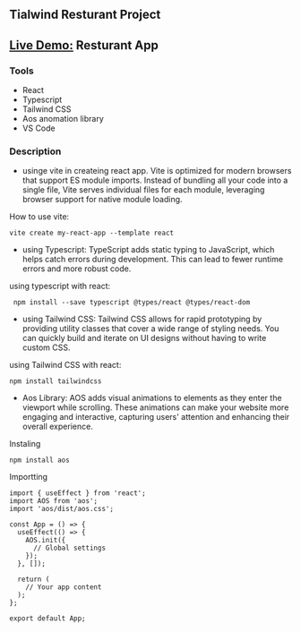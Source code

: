 ## Tialwind Resturant Project                                                                   
## [Live Demo:](https://tailwind-resturant.netlify.app/) Resturant App


### Tools

- React
- Typescript
- Tailwind CSS
- Aos anomation library
- VS Code


### Description

- usinge vite in createing react app. Vite is optimized for modern browsers that support ES module imports. Instead of bundling all your code into a single file, Vite serves individual files for each module, leveraging browser support for native module loading.

 How to use vite:

```
vite create my-react-app --template react
```

- using Typescript: TypeScript adds static typing to JavaScript, which helps catch errors during development. This can lead to fewer runtime errors and more robust code.

using typescript with react:

 ```
  npm install --save typescript @types/react @types/react-dom
 ```

- using Tailwind CSS: Tailwind CSS allows for rapid prototyping by providing utility classes that cover a wide range of styling needs. You can quickly build and iterate on UI designs without having to write custom CSS.

using Tailwind CSS with react:

```
npm install tailwindcss
```

- Aos Library: AOS adds visual animations to elements as they enter the viewport while scrolling. These animations can make your website more engaging and interactive, capturing users' attention and enhancing their overall experience.

Instaling

```
npm install aos
```
Importting

```
import { useEffect } from 'react';
import AOS from 'aos';
import 'aos/dist/aos.css';
```

```
const App = () => {
  useEffect(() => {
    AOS.init({
      // Global settings
    });
  }, []);

  return (
    // Your app content
  );
};

export default App;
```

